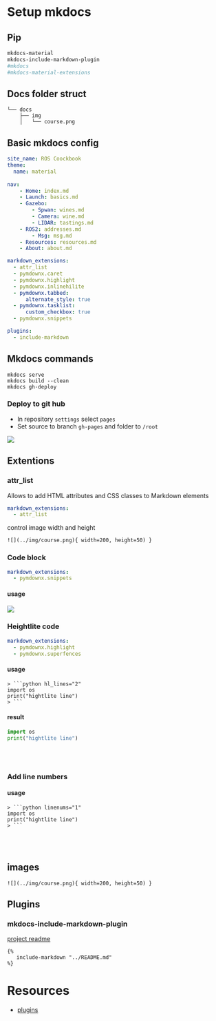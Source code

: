 # Setup mkdocs

## Pip
```bash
mkdocs-material
mkdocs-include-markdown-plugin
#mkdocs
#mkdocs-material-extensions
```

## Docs folder struct

```
└── docs
    ├── img
    │   └── course.png

```

## Basic mkdocs config
```yml
site_name: ROS Coockbook
theme:
  name: material
  
nav:
    - Home: index.md
    - Launch: basics.md
    - Gazebo:
        - Spwan: wines.md
        - Camera: wine.md
        - LIDAR: tastings.md
    - ROS2: addresses.md
        - Msg: msg.md
    - Resources: resources.md
    - About: about.md

markdown_extensions:
  - attr_list
  - pymdownx.caret
  - pymdownx.highlight
  - pymdownx.inlinehilite
  - pymdownx.tabbed:
      alternate_style: true
  - pymdownx.tasklist:
      custom_checkbox: true
  - pymdownx.snippets

plugins:
  - include-markdown
```

## Mkdocs commands
```
mkdocs serve
mkdocs build --clean
mkdocs gh-deploy
```

### Deploy to git hub
- In repository `settings` select `pages`
- Set source to branch `gh-pages` and folder to `/root`

![](../img/githubpages.png)


## Extentions
### attr_list
Allows to add HTML attributes and CSS classes to Markdown elements

``` yml
markdown_extensions:
  - attr_list
```

control image width and height
```
![](../img/course.png){ width=200, height=50) }
```

### Code block
``` yml
markdown_extensions:
  - pymdownx.snippets
```

#### usage

![](../img/embedded_code_block.png)


### Heightlite code
```yml
markdown_extensions:
  - pymdownx.highlight
  - pymdownx.superfences
```
#### usage
```
> ```python hl_lines="2"
import os
print("hightlite line")
> ```
```

#### result
```python hl_lines="2"
import os
print("hightlite line")
```

&nbsp;  
&nbsp;  
### Add line numbers
#### usage
```
> ```python linenums="1"
import os
print("hightlite line")
> ```
```
&nbsp;  
&nbsp;  
## images

```
![](../img/course.png){ width=200, height=50) }
```


## Plugins
### mkdocs-include-markdown-plugin
[project readme](https://github.com/mondeja/mkdocs-include-markdown-plugin)

```
{%
   include-markdown "../README.md"
%}

```

# Resources
- [plugins](https://github.com/mkdocs/mkdocs/wiki/MkDocs-Plugins)